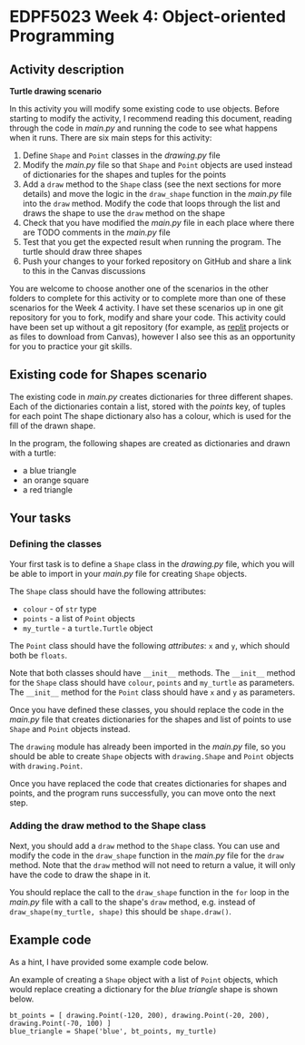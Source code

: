 # EDPF5023 Week 4: Object-oriented Programming 

## Activity description

**Turtle drawing scenario**

In this activity you will modify some existing code to use objects.
Before starting to modify the activity, I recommend reading this document, reading through the code in *main.py* and running the code to see what happens when it runs.
There are six main steps for this activity:

1. Define `Shape` and `Point` classes in the *drawing.py* file
2. Modify the *main.py* file so that `Shape` and `Point` objects are used instead of dictionaries for the shapes and tuples for the points
3. Add a `draw` method to the `Shape` class (see the next sections for more details) and move the logic in the `draw_shape` function in the *main.py* file into the `draw` method. Modify the code that loops through the list and draws the shape to use the `draw` method on the shape
4. Check that you have modified the *main.py* file in each place where there are TODO comments in the *main.py* file
5. Test that you get the expected result when running the program. The turtle should draw three shapes
6. Push your changes to your forked repository on GitHub and share a link to this in the Canvas discussions

You are welcome to choose another one of the scenarios in the other folders to complete for this activity or to complete more than one of these scenarios for the Week 4 activity.
I have set these scenarios up in one git repository for you to fork, modify and share your code.
This activity could have been set up without a git repository (for example, as [replit](https://replit.com) projects or as files to download from Canvas), however I also see this as an opportunity for you to practice your git skills.

## Existing code for Shapes scenario

The existing code in *main.py* creates dictionaries for three different shapes.
Each of the dictionaries contain a list, stored with the *points* key, of tuples for each point 
The shape dictionary also has a colour, which is used for the fill of the drawn shape.

In the program, the following shapes are created as dictionaries and drawn with a turtle:
- a blue triangle
- an orange square
- a red triangle

## Your tasks

### Defining the classes 

Your first task is to define a `Shape` class in the *drawing.py* file, which you will be able to import in your *main.py* file for creating `Shape` objects.

The `Shape` class should have the following attributes:
- `colour` - of `str` type
- `points` - a list of `Point` objects
- `my_turtle` - a `turtle.Turtle` object

The `Point` class should have the following *attributes*: `x` and `y`, which should both be `floats`.

Note that both classes should have `__init__` methods.
The `__init__` method for the `Shape` class should have `colour`, `points` and `my_turtle` as parameters.
The `__init__` method for the `Point` class should have `x` and `y` as parameters.

Once you have defined these classes, you should replace the code in the *main.py* file that creates dictionaries for the shapes and list of points to use `Shape` and `Point` objects instead.

The `drawing` module has already been imported in the *main.py* file, so you should be able to create `Shape` objects with `drawing.Shape` and `Point` objects with `drawing.Point`.

Once you have replaced the code that creates dictionaries for shapes and points, and the program runs successfully, you can move onto the next step.

### Adding the draw method to the Shape class

Next, you should add a `draw` method to the `Shape` class. 
You can use and modify the code in the `draw_shape` function in the *main.py* file for the `draw` method. 
Note that the `draw` method will not need to return a value, it will only have the code to draw the shape in it.

You should replace the call to the `draw_shape` function in the `for` loop in the *main.py* file with a call to the shape's `draw` method, e.g. instead of `draw_shape(my_turtle, shape)` this should be `shape.draw()`.

## Example code

As a hint, I have provided some example code below.

An example of creating a `Shape` object with a list of `Point` objects, which would replace creating a dictionary for the *blue triangle* shape is shown below.

    bt_points = [ drawing.Point(-120, 200), drawing.Point(-20, 200), drawing.Point(-70, 100) ]
    blue_triangle = Shape('blue', bt_points, my_turtle)





